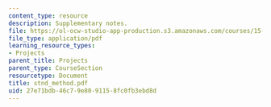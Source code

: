 ```yaml
---
content_type: resource
description: Supplementary notes.
file: https://ol-ocw-studio-app-production.s3.amazonaws.com/courses/15-875-applications-of-system-dynamics-spring-2004/27e71bdb46c79e8091158fc0fb3ebd8d_stnd_method.pdf
file_type: application/pdf
learning_resource_types:
- Projects
parent_title: Projects
parent_type: CourseSection
resourcetype: Document
title: stnd_method.pdf
uid: 27e71bdb-46c7-9e80-9115-8fc0fb3ebd8d
---
```

